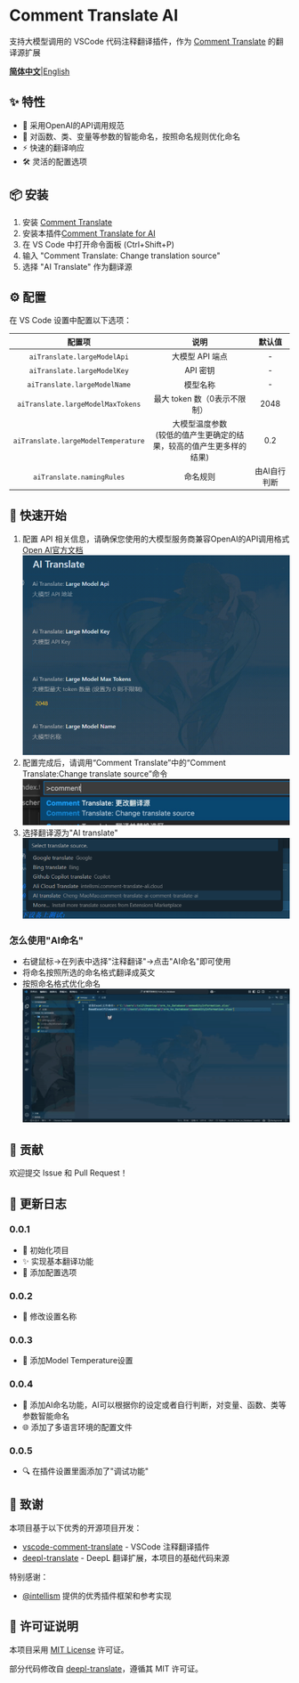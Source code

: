 # Comment Translate AI

支持大模型调用的 VSCode 代码注释翻译插件，作为 [Comment Translate](https://github.com/intellism/vscode-comment-translate) 的翻译源扩展

[**简体中文**](README.md)|[English](README_en.md)

## ✨ 特性

- 🤖 采用OpenAI的API调用规范
- 🎯 对函数、类、变量等参数的智能命名，按照命名规则优化命名
- ⚡ 快速的翻译响应
- 🛠️ 灵活的配置选项

## 📦 安装

1. 安装 [Comment Translate](https://github.com/intellism/vscode-comment-translate)
2. 安装本插件[Comment Translate for AI](https://marketplace.visualstudio.com/items?itemName=Cheng-MaoMao.ai-powered-comment-translate-extension&ssr=false#overview)
3. 在 VS Code 中打开命令面板 (Ctrl+Shift+P)
4. 输入 "Comment Translate: Change translation source"
5. 选择 "AI Translate" 作为翻译源

## ⚙️ 配置

在 VS Code 设置中配置以下选项：

|                配置项                |                                   说明                                   |    默认值    |
| :-----------------------------------: | :----------------------------------------------------------------------: | :----------: |
|     `aiTranslate.largeModelApi`     |                             大模型 API 端点                             |      -      |
|     `aiTranslate.largeModelKey`     |                                 API 密钥                                 |      -      |
|    `aiTranslate.largeModelName`    |                                 模型名称                                 |      -      |
|  `aiTranslate.largeModelMaxTokens`  |                       最大 token 数（0表示不限制）                       |     2048     |
| `aiTranslate.largeModelTemperature` | 大模型温度参数<br />(较低的值产生更确定的结果，较高的值产生更多样的结果) |     0.2     |
|      `aiTranslate.namingRules`      |                                 命名规则                                 | 由AI自行判断 |

## 🚀 快速开始

1. 配置 API 相关信息，请确保您使用的大模型服务商兼容OpenAI的API调用格式
   [Open AI官方文档](https://platform.openai.com/docs/api-reference/chat)
   ![配置](./image/setting.png)
2. 配置完成后，请调用“Comment Translate”中的“Comment Translate:Change translate source”命令
   ![换源](./image/change.png)
3. 选择翻译源为"AI translate"
   ![选择](./image/select.png)

### 怎么使用"AI命名"

* 右键鼠标→在列表中选择"注释翻译"→点击"AI命名"即可使用
* 将命名按照所选的命名格式翻译成英文
* 按照命名格式优化命名
  ![AI命名](./image/AI%20Naming.gif)

## 🤝 贡献

欢迎提交 Issue 和 Pull Request！

## 📝 更新日志

### 0.0.1

- 🎉 初始化项目
- ✨ 实现基本翻译功能
- 🔧 添加配置选项

### 0.0.2

- 🔧 修改设置名称

### 0.0.3

- 🔧 添加Model Temperature设置

### 0.0.4

- 🤖 添加AI命名功能，AI可以根据你的设定或者自行判断，对变量、函数、类等参数智能命名
- 🌐 添加了多语言环境的配置文件

### 0.0.5

- 🔍 在插件设置里面添加了"调试功能"

## 🙏 致谢

本项目基于以下优秀的开源项目开发：

- [vscode-comment-translate](https://github.com/intellism/vscode-comment-translate) - VSCode 注释翻译插件
- [deepl-translate](https://github.com/intellism/deepl-translate) - DeepL 翻译扩展，本项目的基础代码来源

特别感谢：

- [@intellism](https://github.com/intellism) 提供的优秀插件框架和参考实现

## 📄 许可证说明

本项目采用 [MIT License](LICENSE) 许可证。

部分代码修改自 [deepl-translate](https://github.com/intellism/deepl-translate)，遵循其 MIT 许可证。
